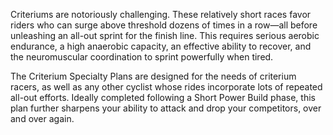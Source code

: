 Criteriums are notoriously challenging. These relatively short races favor riders who can surge above threshold dozens of times in a row—all before unleashing an all-out sprint for the finish line. This requires serious aerobic endurance, a high anaerobic capacity, an effective ability to recover, and the neuromuscular coordination to sprint powerfully when tired.

The Criterium Specialty Plans are designed for the needs of criterium racers, as well as any other cyclist whose rides incorporate lots of repeated all-out efforts. Ideally completed following a Short Power Build phase, this plan further sharpens your ability to attack and drop your competitors, over and over again.